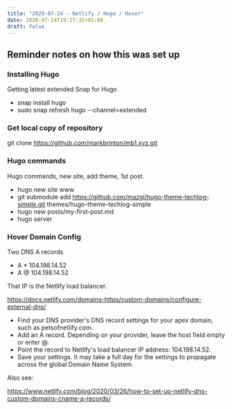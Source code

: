 ```yaml
---
title: "2020-07-24 - Netlify / Hugo / Hover"
date: 2020-07-24T19:27:32+01:00
draft: false
---
```


## Reminder notes on how this was set up

<!--more-->

### Installing Hugo
Getting latest extended Snap for Hugo
*   snap install hugo
*   sudo snap refresh hugo --channel=extended

### Get local copy of repository
git clone https://github.com/markbrinton/mb1.xyz.git

### Hugo commands
Hugo commands, new site, add theme, 1st post.
*   hugo new site www
*   git submodule add https://github.com/mazgi/hugo-theme-techlog-simple.git themes/hugo-theme-techlog-simple
*   hugo new posts/my-first-post.md
*   hugo server

### Hover Domain Config

Two DNS A records
* A  *  104.198.14.52
* A  @  104.198.14.52

That IP is the Netlify load balancer.

https://docs.netlify.com/domains-https/custom-domains/configure-external-dns/


* Find your DNS provider's DNS record settings for your apex domain, such as petsofnetlify.com.
* Add an A record. Depending on your provider, leave the host field empty or enter @.
* Point the record to Netlify's load balancer IP address: 104.198.14.52.
* Save your settings. It may take a full day for the settings to propagate across the global Domain Name System.


Also see:

https://www.netlify.com/blog/2020/03/26/how-to-set-up-netlify-dns-custom-domains-cname-a-records/

